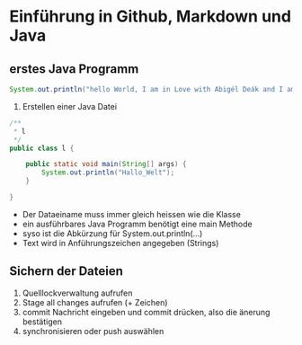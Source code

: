 # Einführung in Github, Markdown und Java
## erstes Java Programm
````Java
System.out.println("hello World, I am in Love with Abigél Deák and I am planning on asking her to marry me!:)");
````
1. Erstellen einer Java Datei

````Java
/**
 * l
 */
public class l {

    public static void main(String[] args) {
        System.out.println("Hallo_Welt");
    }

}

````
- Der Dataeiname muss immer gleich heissen wie die Klasse
- ein ausführbares Java Programm benötigt eine main Methode
- syso ist die Abkürzung für System.out.println(...)
- Text wird in Anführungszeichen angegeben (Strings)

## Sichern der Dateien
1. Quelllockverwaltung aufrufen
2. Stage all changes aufrufen (+ Zeichen) 
3. commit Nachricht eingeben und commit drücken, also die änerung bestätigen
4. synchronisieren oder push auswählen